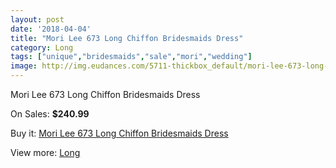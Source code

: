 ```yaml
---
layout: post
date: '2018-04-04'
title: "Mori Lee 673 Long Chiffon Bridesmaids Dress"
category: Long
tags: ["unique","bridesmaids","sale","mori","wedding"]
image: http://img.eudances.com/5711-thickbox_default/mori-lee-673-long-chiffon-bridesmaids-dress.jpg
---
```

Mori Lee 673 Long Chiffon Bridesmaids Dress

On Sales: **$240.99**
<a href="https://www.eudances.com/en/long/1984-mori-lee-673-long-chiffon-bridesmaids-dress.html"><amp-img layout="responsive" width="600" height="600" src="//img.eudances.com/5711-thickbox_default/mori-lee-673-long-chiffon-bridesmaids-dress.jpg" alt="Mori Lee 673 Long Chiffon Bridesmaids Dress 0" /></a>

Buy it: [Mori Lee 673 Long Chiffon Bridesmaids Dress](https://www.eudances.com/en/long/1984-mori-lee-673-long-chiffon-bridesmaids-dress.html "Mori Lee 673 Long Chiffon Bridesmaids Dress")

View more: [Long](https://www.eudances.com/en/21-long "Long")